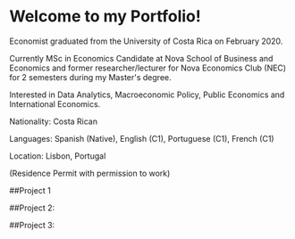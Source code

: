 # Welcome to my Portfolio!

Economist graduated from the University of Costa Rica on February 2020.

Currently MSc in Economics Candidate at Nova School of Business and Economics and former researcher/lecturer for Nova Economics Club (NEC) for 2 semesters during my Master's degree.

Interested in Data Analytics, Macroeconomic Policy, Public Economics and International Economics.

Nationality: Costa Rican

Languages: Spanish (Native), English (C1), Portuguese (C1), French (C1)

Location: Lisbon, Portugal

(Residence Permit with permission to work)



##Project 1 

##Project 2: 

##Project 3:

